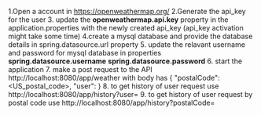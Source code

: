 1.Open a account in https://openweathermap.org/
2.Generate the api_key for the user
3. update the **openweathermap.api.key** property in the application.properties with the newly created api_key (api_key activation might take some time)
4.create a mysql database and provide the database details in spring.datasource.url property 
5. update the relavant username and password for mysql database in properties 
   **spring.datasource.username**
   **spring.datasource.password**
6. start the application 
7. make a post request to the API http://localhost:8080/app/weather with body has 
{
"postalCode":<US_postal_code>,
"user":<user>
}
8. to get history of user request use http://localhost:8080/app/history?user=<user>
9. to get history of user request by postal code use http://localhost:8080/app/history?postalCode=<pincode>
